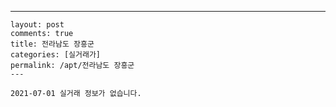 ---
    layout: post
    comments: true
    title: 전라남도 장흥군
    categories: [실거래가]
    permalink: /apt/전라남도 장흥군
    ---

    2021-07-01 실거래 정보가 없습니다.

    